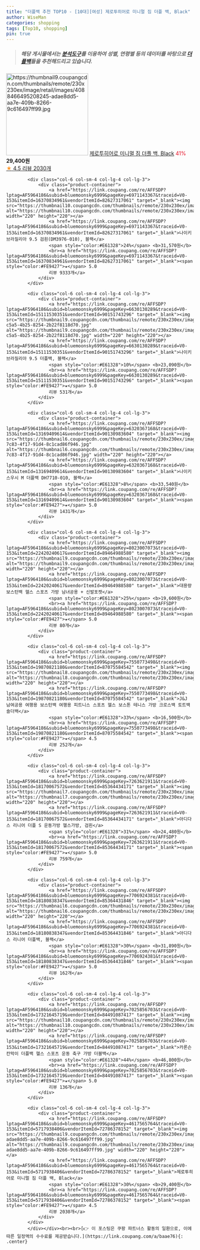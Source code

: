 ```yaml
---
title: "더플백 추천 TOP10 - [10대][여성] 제로투히어로 미니멀 짐 더플 백, Black"
author: WiseMan
categories: shopping
tags: [Top10, shopping]
pin: true
---
```


> ##### 해당 게시물에서는 [**분석도구**](https://itemscout.io/)를 이용하여 **성별**, **연령별** 등의 데이터를 바탕으로 [**더플백**](https://link.coupang.com/a/baae76)들을 추천해드리고 있습니다.
<div class="container"><div class="row">
            <div class="col-6 col-sm-4 col-lg-4 col-lg-3">
                <div class="product-container">
                    <a href="https://link.coupang.com/re/AFFSDP?lptag=AF5964186&subid=bluemoonsky6999&pageKey=4617565764&traceid=V0-153&itemId=5717938406&vendorItemId=72786378152" target="_blank"><img src="https://thumbnail9.coupangcdn.com/thumbnails/remote/230x230ex/image/retail/images/4088466495208245-adae8dd5-aa7e-409b-8266-9c616497ff99.jpg" alt="https://thumbnail9.coupangcdn.com/thumbnails/remote/230x230ex/image/retail/images/4088466495208245-adae8dd5-aa7e-409b-8266-9c616497ff99.jpg" width="220" height="220"></a>
                    <a href="https://link.coupang.com/re/AFFSDP?lptag=AF5964186&subid=bluemoonsky6999&pageKey=4617565764&traceid=V0-153&itemId=5717938406&vendorItemId=72786378152" target="_blank">제로투히어로 미니멀 짐 더플 백, Black</a>
                    <span style="color:#E61328">41%</span> <b>29,400원</b>
                    <br><a href="https://link.coupang.com/re/AFFSDP?lptag=AF5964186&subid=bluemoonsky6999&pageKey=4617565764&traceid=V0-153&itemId=5717938406&vendorItemId=72786378152" target="_blank"><span style="color:#FE9427">★</span> 4.5
                    리뷰 2030개</a>
                </div>
            </div>
            
            <div class="col-6 col-sm-4 col-lg-4 col-lg-3">
                <div class="product-container">
                    <a href="https://link.coupang.com/re/AFFSDP?lptag=AF5964186&subid=bluemoonsky6999&pageKey=6971143367&traceid=V0-153&itemId=16370834961&vendorItemId=82627317061" target="_blank"><img src="https://thumbnail10.coupangcdn.com/thumbnails/remote/230x230ex/image/vendor_inventory/78ea/e62cf910edc6717151e0b36d2edfecf3b44e481ea6a0f0ddbc2a236f4065.jpg" alt="https://thumbnail10.coupangcdn.com/thumbnails/remote/230x230ex/image/vendor_inventory/78ea/e62cf910edc6717151e0b36d2edfecf3b44e481ea6a0f0ddbc2a236f4065.jpg" width="220" height="220"></a>
                    <a href="https://link.coupang.com/re/AFFSDP?lptag=AF5964186&subid=bluemoonsky6999&pageKey=6971143367&traceid=V0-153&itemId=16370834961&vendorItemId=82627317061" target="_blank">나이키 브라질리아 9.5 검흰(DM3976-010), 블랙</a>
                    <span style="color:#E61328">24%</span> <b>31,570원</b>
                    <br><a href="https://link.coupang.com/re/AFFSDP?lptag=AF5964186&subid=bluemoonsky6999&pageKey=6971143367&traceid=V0-153&itemId=16370834961&vendorItemId=82627317061" target="_blank"><span style="color:#FE9427">★</span> 5.0
                    리뷰 9333개</a>
                </div>
            </div>
            
            <div class="col-6 col-sm-4 col-lg-4 col-lg-3">
                <div class="product-container">
                    <a href="https://link.coupang.com/re/AFFSDP?lptag=AF5964186&subid=bluemoonsky6999&pageKey=6630130289&traceid=V0-153&itemId=15111530351&vendorItemId=90151743296" target="_blank"><img src="https://thumbnail9.coupangcdn.com/thumbnails/remote/230x230ex/image/retail/images/2024/05/31/17/4/f2f6957f-c5a5-4b25-8254-2b22f8118d70.jpg" alt="https://thumbnail9.coupangcdn.com/thumbnails/remote/230x230ex/image/retail/images/2024/05/31/17/4/f2f6957f-c5a5-4b25-8254-2b22f8118d70.jpg" width="220" height="220"></a>
                    <a href="https://link.coupang.com/re/AFFSDP?lptag=AF5964186&subid=bluemoonsky6999&pageKey=6630130289&traceid=V0-153&itemId=15111530351&vendorItemId=90151743296" target="_blank">나이키 브라질리아 9.5 더플백, 블랙</a>
                    <span style="color:#E61328">10%</span> <b>23,090원</b>
                    <br><a href="https://link.coupang.com/re/AFFSDP?lptag=AF5964186&subid=bluemoonsky6999&pageKey=6630130289&traceid=V0-153&itemId=15111530351&vendorItemId=90151743296" target="_blank"><span style="color:#FE9427">★</span> 5.0
                    리뷰 531개</a>
                </div>
            </div>
            
            <div class="col-6 col-sm-4 col-lg-4 col-lg-3">
                <div class="product-container">
                    <a href="https://link.coupang.com/re/AFFSDP?lptag=AF5964186&subid=bluemoonsky6999&pageKey=6320367168&traceid=V0-153&itemId=13169409614&vendorItemId=90130983604" target="_blank"><img src="https://thumbnail6.coupangcdn.com/thumbnails/remote/230x230ex/image/retail/images/2024/05/29/10/6/7652ef86-7c83-4f17-91d4-8c1cad86f946.jpg" alt="https://thumbnail6.coupangcdn.com/thumbnails/remote/230x230ex/image/retail/images/2024/05/29/10/6/7652ef86-7c83-4f17-91d4-8c1cad86f946.jpg" width="220" height="220"></a>
                    <a href="https://link.coupang.com/re/AFFSDP?lptag=AF5964186&subid=bluemoonsky6999&pageKey=6320367168&traceid=V0-153&itemId=13169409614&vendorItemId=90130983604" target="_blank">나이키 스우시 M 더플백 DH7710-010, 블랙</a>
                    <span style="color:#E61328">8%</span> <b>33,540원</b>
                    <br><a href="https://link.coupang.com/re/AFFSDP?lptag=AF5964186&subid=bluemoonsky6999&pageKey=6320367168&traceid=V0-153&itemId=13169409614&vendorItemId=90130983604" target="_blank"><span style="color:#FE9427">★</span> 5.0
                    리뷰 1431개</a>
                </div>
            </div>
            
            <div class="col-6 col-sm-4 col-lg-4 col-lg-3">
                <div class="product-container">
                    <a href="https://link.coupang.com/re/AFFSDP?lptag=AF5964186&subid=bluemoonsky6999&pageKey=8023007073&traceid=V0-153&itemId=22420240617&vendorItemId=89464988580" target="_blank"><img src="https://thumbnail9.coupangcdn.com/thumbnails/remote/230x230ex/image/vendor_inventory/5cce/f67444009e28baef3ee8ff07efbf5207ba4c5c6a5e87b8cd6c2b1c5a4994.png" alt="https://thumbnail9.coupangcdn.com/thumbnails/remote/230x230ex/image/vendor_inventory/5cce/f67444009e28baef3ee8ff07efbf5207ba4c5c6a5e87b8cd6c2b1c5a4994.png" width="220" height="220"></a>
                    <a href="https://link.coupang.com/re/AFFSDP?lptag=AF5964186&subid=bluemoonsky6999&pageKey=8023007073&traceid=V0-153&itemId=22420240617&vendorItemId=89464988580" target="_blank">대용량 보스턴백 헬스 스포츠 가방 남녀공용 + 신발포켓</a>
                    <span style="color:#E61328">25%</span> <b>19,600원</b>
                    <br><a href="https://link.coupang.com/re/AFFSDP?lptag=AF5964186&subid=bluemoonsky6999&pageKey=8023007073&traceid=V0-153&itemId=22420240617&vendorItemId=89464988580" target="_blank"><span style="color:#FE9427">★</span> 5.0
                    리뷰 80개</a>
                </div>
            </div>
            
            <div class="col-6 col-sm-4 col-lg-4 col-lg-3">
                <div class="product-container">
                    <a href="https://link.coupang.com/re/AFFSDP?lptag=AF5964186&subid=bluemoonsky6999&pageKey=7550773498&traceid=V0-153&itemId=19870821180&vendorItemId=87075584542" target="_blank"><img src="https://thumbnail8.coupangcdn.com/thumbnails/remote/230x230ex/image/vendor_inventory/6eeb/c509c73849a3e25428513af4db60c13f1a823d5d8b4701880a06e659e1dc.jpg" alt="https://thumbnail8.coupangcdn.com/thumbnails/remote/230x230ex/image/vendor_inventory/6eeb/c509c73849a3e25428513af4db60c13f1a823d5d8b4701880a06e659e1dc.jpg" width="220" height="220"></a>
                    <a href="https://link.coupang.com/re/AFFSDP?lptag=AF5964186&subid=bluemoonsky6999&pageKey=7550773498&traceid=V0-153&itemId=19870821180&vendorItemId=87075584542" target="_blank">J&J 남여공용 여행용 보스턴백 여행용 피트니스 스포츠 헬스 보스톤 테니스 가방 크로스백 토트백 숄더백</a>
                    <span style="color:#E61328">33%</span> <b>16,500원</b>
                    <br><a href="https://link.coupang.com/re/AFFSDP?lptag=AF5964186&subid=bluemoonsky6999&pageKey=7550773498&traceid=V0-153&itemId=19870821180&vendorItemId=87075584542" target="_blank"><span style="color:#FE9427">★</span> 4.5
                    리뷰 252개</a>
                </div>
            </div>
            
            <div class="col-6 col-sm-4 col-lg-4 col-lg-3">
                <div class="product-container">
                    <a href="https://link.coupang.com/re/AFFSDP?lptag=AF5964186&subid=bluemoonsky6999&pageKey=7263621911&traceid=V0-153&itemId=18170067572&vendorItemId=85364434171" target="_blank"><img src="https://thumbnail7.coupangcdn.com/thumbnails/remote/230x230ex/image/vendor_inventory/dbad/9b5f2e5c54c05cf92a996b27847d82be464d430abc957992cf4bc41bf420.jpg" alt="https://thumbnail7.coupangcdn.com/thumbnails/remote/230x230ex/image/vendor_inventory/dbad/9b5f2e5c54c05cf92a996b27847d82be464d430abc957992cf4bc41bf420.jpg" width="220" height="220"></a>
                    <a href="https://link.coupang.com/re/AFFSDP?lptag=AF5964186&subid=bluemoonsky6999&pageKey=7263621911&traceid=V0-153&itemId=18170067572&vendorItemId=85364434171" target="_blank">아디다스 리니어 더플 S 운동가방 헬스가방, 검흰</a>
                    <span style="color:#E61328">31%</span> <b>24,480원</b>
                    <br><a href="https://link.coupang.com/re/AFFSDP?lptag=AF5964186&subid=bluemoonsky6999&pageKey=7263621911&traceid=V0-153&itemId=18170067572&vendorItemId=85364434171" target="_blank"><span style="color:#FE9427">★</span> 5.0
                    리뷰 759개</a>
                </div>
            </div>
            
            <div class="col-6 col-sm-4 col-lg-4 col-lg-3">
                <div class="product-container">
                    <a href="https://link.coupang.com/re/AFFSDP?lptag=AF5964186&subid=bluemoonsky6999&pageKey=7706924381&traceid=V0-153&itemId=18180838347&vendorItemId=85364431846" target="_blank"><img src="https://thumbnail6.coupangcdn.com/thumbnails/remote/230x230ex/image/vendor_inventory/6032/9e6e3a37c1a681067c2abc5f86b1e5ffc942cdc80f036a9a966b3f04c96d.jpg" alt="https://thumbnail6.coupangcdn.com/thumbnails/remote/230x230ex/image/vendor_inventory/6032/9e6e3a37c1a681067c2abc5f86b1e5ffc942cdc80f036a9a966b3f04c96d.jpg" width="220" height="220"></a>
                    <a href="https://link.coupang.com/re/AFFSDP?lptag=AF5964186&subid=bluemoonsky6999&pageKey=7706924381&traceid=V0-153&itemId=18180838347&vendorItemId=85364431846" target="_blank">아디다스 리니어 더플백, 블랙</a>
                    <span style="color:#E61328">30%</span> <b>31,890원</b>
                    <br><a href="https://link.coupang.com/re/AFFSDP?lptag=AF5964186&subid=bluemoonsky6999&pageKey=7706924381&traceid=V0-153&itemId=18180838347&vendorItemId=85364431846" target="_blank"><span style="color:#FE9427">★</span> 5.0
                    리뷰 162개</a>
                </div>
            </div>
            
            <div class="col-6 col-sm-4 col-lg-4 col-lg-3">
                <div class="product-container">
                    <a href="https://link.coupang.com/re/AFFSDP?lptag=AF5964186&subid=bluemoonsky6999&pageKey=7025856703&traceid=V0-153&itemId=17321645719&vendorItemId=84491087417" target="_blank"><img src="https://thumbnail10.coupangcdn.com/thumbnails/remote/230x230ex/image/vendor_inventory/39bf/d36558aeabf5a36112c6a29183cc48da69900b26b38af7227853a2e5585a.jpg" alt="https://thumbnail10.coupangcdn.com/thumbnails/remote/230x230ex/image/vendor_inventory/39bf/d36558aeabf5a36112c6a29183cc48da69900b26b38af7227853a2e5585a.jpg" width="220" height="220"></a>
                    <a href="https://link.coupang.com/re/AFFSDP?lptag=AF5964186&subid=bluemoonsky6999&pageKey=7025856703&traceid=V0-153&itemId=17321645719&vendorItemId=84491087417" target="_blank">카론슨 칸막이 더플백 헬스 스포츠 운동 축구 가방 더블백</a>
                    <span style="color:#E61328">44%</span> <b>46,800원</b>
                    <br><a href="https://link.coupang.com/re/AFFSDP?lptag=AF5964186&subid=bluemoonsky6999&pageKey=7025856703&traceid=V0-153&itemId=17321645719&vendorItemId=84491087417" target="_blank"><span style="color:#FE9427">★</span> 5.0
                    리뷰 136개</a>
                </div>
            </div>
            
            <div class="col-6 col-sm-4 col-lg-4 col-lg-3">
                <div class="product-container">
                    <a href="https://link.coupang.com/re/AFFSDP?lptag=AF5964186&subid=bluemoonsky6999&pageKey=4617565764&traceid=V0-153&itemId=5717938406&vendorItemId=72786378152" target="_blank"><img src="https://thumbnail9.coupangcdn.com/thumbnails/remote/230x230ex/image/retail/images/4088466495208245-adae8dd5-aa7e-409b-8266-9c616497ff99.jpg" alt="https://thumbnail9.coupangcdn.com/thumbnails/remote/230x230ex/image/retail/images/4088466495208245-adae8dd5-aa7e-409b-8266-9c616497ff99.jpg" width="220" height="220"></a>
                    <a href="https://link.coupang.com/re/AFFSDP?lptag=AF5964186&subid=bluemoonsky6999&pageKey=4617565764&traceid=V0-153&itemId=5717938406&vendorItemId=72786378152" target="_blank">제로투히어로 미니멀 짐 더플 백, Black</a>
                    <span style="color:#E61328">30%</span> <b>29,400원</b>
                    <br><a href="https://link.coupang.com/re/AFFSDP?lptag=AF5964186&subid=bluemoonsky6999&pageKey=4617565764&traceid=V0-153&itemId=5717938406&vendorItemId=72786378152" target="_blank"><span style="color:#FE9427">★</span> 4.5
                    리뷰 2030개</a>
                </div>
            </div>
            </div></div><br><br>[👉 이 포스팅은 쿠팡 파트너스 활동의 일환으로, 이에 따른 일정액의 수수료를 제공받습니다.](https://link.coupang.com/a/baae76){: .center}